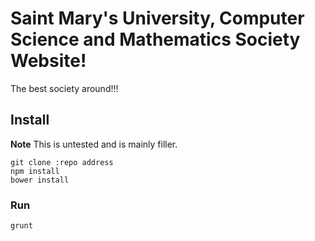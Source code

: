 # Saint Mary's University, Computer Science and Mathematics Society Website!

The best society around!!! 

## Install 

**Note** This is untested and is mainly filler.

```
git clone :repo address
npm install 
bower install
```

### Run

```
grunt
```
